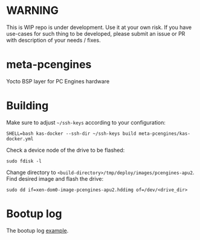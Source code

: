 # WARNING

This is WIP repo is under development. Use it at your own risk.
If you have use-cases for such thing to be developed, please submit
an issue or PR with description of your needs / fixes.

# meta-pcengines

Yocto BSP layer for PC Engines hardware

# Building

Make sure to adjust `~/ssh-keys` according to your configuration:

```
SHELL=bash kas-docker --ssh-dir ~/ssh-keys build meta-pcengines/kas-docker.yml
```

Check a device node of the drive to be flashed:

```
sudo fdisk -l
```

Change directory to `<build-directory>/tmp/deploy/images/pcengines-apu2`. Find
desired image and flash the drive:

```
sudo dd if=xen-dom0-image-pcengines-apu2.hddimg of=/dev/<drive_dir>
```

# Bootup log

The bootup log [example](bootup.log).
